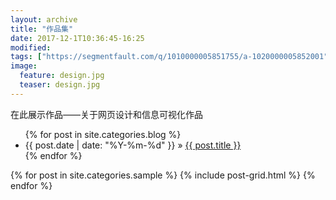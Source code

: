 ```yaml
---
layout: archive
title: "作品集"
date: 2017-12-1T10:36:45-16:25
modified:
tags: ["https://segmentfault.com/q/1010000005851755/a-1020000005852001"]
image: 
  feature: design.jpg
  teaser: design.jpg
---
```


在此展示作品——关于网页设计和信息可视化作品

<ul class="posts">
    {% for post in site.categories.blog %}
    <li><span>{{ post.date | date: "%Y-%m-%d" }}</span> &raquo; <a href="{{"https://www.zhihu.com/question/20223939"}}">{{ post.title }}</a></li>
    {% endfor %}
</ul>

<div class="tiles">
{% for post in site.categories.sample %}
  {% include post-grid.html %}
{% endfor %}
